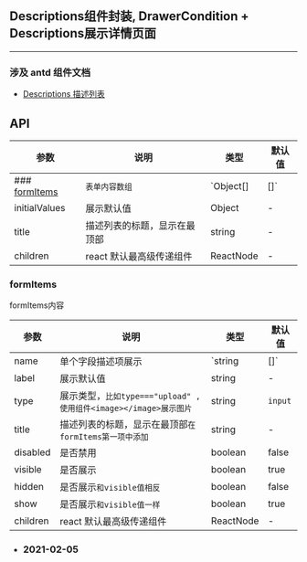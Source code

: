 
## Descriptions组件封装, DrawerCondition + Descriptions展示详情页面

---

### 涉及 antd 组件文档

- [Descriptions 描述列表](https://ant.design/components/descriptions-cn/)

## API

| 参数 | 说明 | 类型 | 默认值 
--- | --- | ---- | ----
| ### <a href="#formItems">formItems</a> | `表单内容数组`  | `Object[] | []` | -
| initialValues | 展示默认值 | Object | -
| title |  描述列表的标题，显示在最顶部 | string | -
| children | react 默认最高级传递组件 | ReactNode | -


### <a id="formItems">formItems</a>

formItems内容

| 参数 | 说明 | 类型 | 默认值 
--- | --- | ---- | ----
| name | 单个字段描述项展示 | `string | []` | -
| label | 展示默认值 | string | -
| type | 展示类型，`比如type==="upload" ,使用组件<image></image>展示图片` | string | `input`
| title | 描述列表的标题，显示在最顶部`在formItems第一项中添加` | string | -
| disabled | 是否禁用 | boolean | false
| visible | 是否展示 | boolean | true
| hidden | 是否展示`和visible值相反` | boolean | false
| show | 是否展示`和visible值一样` | boolean | true
| children | react 默认最高级传递组件 | ReactNode | -


- ### 2021-02-05